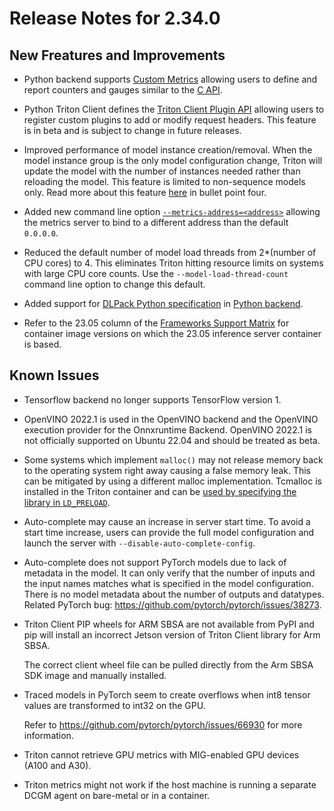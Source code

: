 <!--
# Copyright 2018-2023, NVIDIA CORPORATION & AFFILIATES. All rights reserved.
#
# Redistribution and use in source and binary forms, with or without
# modification, are permitted provided that the following conditions
# are met:
#  * Redistributions of source code must retain the above copyright
#    notice, this list of conditions and the following disclaimer.
#  * Redistributions in binary form must reproduce the above copyright
#    notice, this list of conditions and the following disclaimer in the
#    documentation and/or other materials provided with the distribution.
#  * Neither the name of NVIDIA CORPORATION nor the names of its
#    contributors may be used to endorse or promote products derived
#    from this software without specific prior written permission.
#
# THIS SOFTWARE IS PROVIDED BY THE COPYRIGHT HOLDERS ``AS IS'' AND ANY
# EXPRESS OR IMPLIED WARRANTIES, INCLUDING, BUT NOT LIMITED TO, THE
# IMPLIED WARRANTIES OF MERCHANTABILITY AND FITNESS FOR A PARTICULAR
# PURPOSE ARE DISCLAIMED.  IN NO EVENT SHALL THE COPYRIGHT OWNER OR
# CONTRIBUTORS BE LIABLE FOR ANY DIRECT, INDIRECT, INCIDENTAL, SPECIAL,
# EXEMPLARY, OR CONSEQUENTIAL DAMAGES (INCLUDING, BUT NOT LIMITED TO,
# PROCUREMENT OF SUBSTITUTE GOODS OR SERVICES; LOSS OF USE, DATA, OR
# PROFITS; OR BUSINESS INTERRUPTION) HOWEVER CAUSED AND ON ANY THEORY
# OF LIABILITY, WHETHER IN CONTRACT, STRICT LIABILITY, OR TORT
# (INCLUDING NEGLIGENCE OR OTHERWISE) ARISING IN ANY WAY OUT OF THE USE
# OF THIS SOFTWARE, EVEN IF ADVISED OF THE POSSIBILITY OF SUCH DAMAGE.
-->

# Release Notes for 2.34.0

## New Freatures and Improvements

* Python backend supports 
  [Custom Metrics](https://github.com/triton-inference-server/python_backend/tree/r23.05#custom-metrics) 
  allowing users to define and report counters and gauges similar to the 
  [C API](https://github.com/triton-inference-server/server/blob/r23.05/docs/user_guide/metrics.md#custom-metrics).

* Python Triton Client defines the 
  [Triton Client Plugin API](https://github.com/triton-inference-server/client/tree/r23.05#python-client-plugin-api-beta) 
  allowing users to register custom plugins to add or modify request headers. 
  This feature is in beta and is subject to change in future releases.

* Improved performance of model instance creation/removal. When the model 
  instance group is the only model configuration change, Triton will update the 
  model with the number of instances needed rather than reloading the model. 
  This feature is limited to non-sequence models only. Read more about this 
  feature 
  [here](https://github.com/triton-inference-server/server/blob/main/docs/user_guide/model_management.md#modifying-the-model-repository) 
  in bullet point four.

* Added new command line option 
  [`--metrics-address=<address>`](https://github.com/triton-inference-server/server/blob/r23.05/docs/user_guide/metrics.md#metrics) 
  allowing the metrics server to bind to a different address than the default 
  `0.0.0.0`.

* Reduced the default number of model load threads from 2*(number of CPU cores) 
  to 4. This eliminates Triton hitting resource limits on systems with large CPU 
  core counts. Use the `--model-load-thread-count` command line option to change 
  this default.

* Added support for 
  [DLPack Python specification](https://dmlc.github.io/dlpack/latest/python_spec.html) 
  in 
  [Python backend](https://github.com/triton-inference-server/python_backend#pb_utilstensorfrom_dlpack---tensor).

* Refer to the 23.05 column of the 
  [Frameworks Support Matrix](https://docs.nvidia.com/deeplearning/frameworks/support-matrix/index.html) 
  for container image versions on which the 23.05 inference server container is 
  based.

## Known Issues

* Tensorflow backend no longer supports TensorFlow version 1.

* OpenVINO 2022.1 is used in the OpenVINO backend and the OpenVINO execution 
  provider for the Onnxruntime Backend. OpenVINO 2022.1 is not officially 
  supported on Ubuntu 22.04 and should be treated as beta.

* Some systems which implement `malloc()` may not release memory back to the 
  operating system right away causing a false memory leak. This can be mitigated 
  by using a different malloc implementation. Tcmalloc is installed in the 
  Triton container and can be 
  [used by specifying the library in `LD_PRELOAD`](https://github.com/triton-inference-server/server/blob/r22.12/docs/user_guide/model_management.md).

* Auto-complete may cause an increase in server start time. To avoid a start 
  time increase, users can provide the full model configuration and launch the 
  server with `--disable-auto-complete-config`.

* Auto-complete does not support PyTorch models due to lack of metadata in the 
  model. It can only verify that the number of inputs and the input names 
  matches what is specified in the model configuration. There is no model 
  metadata about the number of outputs and datatypes. Related PyTorch bug: 
  https://github.com/pytorch/pytorch/issues/38273.

* Triton Client PIP wheels for ARM SBSA are not available from PyPI and pip will 
  install an incorrect Jetson version of Triton Client library for Arm SBSA.

  The correct client wheel file can be pulled directly from the Arm SBSA SDK 
  image and manually installed.

* Traced models in PyTorch seem to create overflows when int8 tensor values are 
  transformed to int32 on the GPU. 

  Refer to https://github.com/pytorch/pytorch/issues/66930 for more information.

* Triton cannot retrieve GPU metrics with MIG-enabled GPU devices (A100 and A30).

* Triton metrics might not work if the host machine is running a separate DCGM 
  agent on bare-metal or in a container.